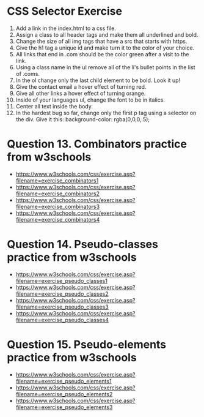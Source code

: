 # CSS Selector Exercise

1. Add a link in the index.html to a css file.
2. Assign a class to all header tags and make them all underlined and bold.
3. Change the size of all img tags that have a src that starts with https.
4. Give the h1 tag a unique id and make turn it to the color of your choice.
5. All links that end in .com should be the color green after a visit to the link.
6. Using a class name in the ul remove all of the li's bullet points in the list of .coms.
7. In the ol change only the last child element to be bold. Look it up!
8. Give the contact email a hover effect of turning red.
9. Give all other links a hover effect of turning orange.
10. Inside of your languages ul, change the font to be in italics.
11. Center all text inside the body.
12. In the hardest bug so far, change only the first p tag using a selector on the div. Give it this: background-color: rgba(0,0,0,.5);
# Question 13. Combinators practice from w3schools

- https://www.w3schools.com/css/exercise.asp?filename=exercise_combinators1
- https://www.w3schools.com/css/exercise.asp?filename=exercise_combinators2
- https://www.w3schools.com/css/exercise.asp?filename=exercise_combinators3
- https://www.w3schools.com/css/exercise.asp?filename=exercise_combinators4

# Question 14. Pseudo-classes practice from w3schools

- https://www.w3schools.com/css/exercise.asp?filename=exercise_pseudo_classes1
- https://www.w3schools.com/css/exercise.asp?filename=exercise_pseudo_classes2
- https://www.w3schools.com/css/exercise.asp?filename=exercise_pseudo_classes3
- https://www.w3schools.com/css/exercise.asp?filename=exercise_pseudo_classes4

# Question 15. Pseudo-elements practice from w3schools

- https://www.w3schools.com/css/exercise.asp?filename=exercise_pseudo_elements1
- https://www.w3schools.com/css/exercise.asp?filename=exercise_pseudo_elements2
- https://www.w3schools.com/css/exercise.asp?filename=exercise_pseudo_elements3